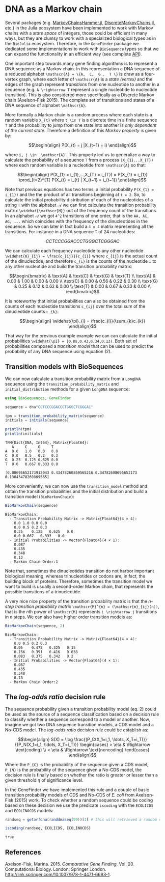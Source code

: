 # DNA as a Markov chain

Several packages (e.g. [MarkovChainsHammer.jl](https://github.com/sandreza/MarkovChainHammer.jl), [DiscreteMarkovChains.jl](https://github.com/Maelstrom6/DiscreteMarkovChains.jl), etc.) in the Julia ecosystem have been implemented to work with Markov chains with a *state space* of integers, those could be efficient in many ways, but they are clumsy to work with a specialized biological types as in
the `BioJulia` ecosystem. Therefore, in the `GeneFinder` package we
dedicated some implementations to work with `BioSequence` types so that
we can expand the functionality in an efficient way (see complete
[API](https://camilogarciabotero.github.io/GeneFinder.jl/dev/api/)).

One important step towards many gene finding algorithms is to represent
a DNA sequence as a Markov chain. In this representation a DNA sequence
of a reduced alphabet ``\mathscr{A} = \{A,  C,  G ,  T \}`` is draw as a four-vertex
graph, where each letter of ``\mathscr{A}`` is a *state (vertex)* and the edges of the
graph represent *transitions* from one nucleotide to another in a
sequence (e.g. ``A \rightarrow T`` represent a single nucleotide to nucleotide
transition). This is also considered more specifically as a Discrete
Markov chain (Axelson-Fisk 2015). The complete set of transitions and
states of a DNA sequence of alphabet ``\mathscr{A}``.

More formally a Markov chain is a random process where each state is a
random variable ``X_{t}`` where ``t \in T`` is a discrete time in a finite
sequence ``T`` and the probability to jump from one state into another is
*only dependent of the current state*. Therefore a definition of this
*Markov property* is given by:

``` math
\begin{align}
P(X_{t} = j |X_{t−1} = i)
\end{align}
```

where ``i, j \in  \mathscr{A}`` . This property led us to generalize a way to
calculate the probability of a sequence ``T`` from a process
``(X_{1}...X_{T})`` where each random variable is a nucleotide from ``\mathscr{A}`` so
that:

``` math
\begin{align}
P(X_{1} = i_{1},...,X_{T} = i_{T}) = P(X_{1} = i_{1}) \prod_{t=2}^{T} P(X_{t} = i_{t} | X_{t−1} = i_{t−1})
\end{align}
```

Note that previous equations has two terms, a initial probability
``P(X_{1} = i_{1})`` and the the product of all transitions beginning at
``t = 2``. So, to calculate the initial probability distribution of each of
the nucleotides of a string ``T`` with the alphabet 𝒜 we can first
calculate the transition probability matrix ``\widehat{\mathscr{M}}`` out of the frequency count of the transitions. In an alphabet 𝒜 we got ``4^2`` transitions of
one order, that is the ``AA, AC, AG, ...`` which coincides with
the frequency of the dinucleotides in the sequence. So we can later in
fact build a ``4 x 4`` matrix representing all the transitions. For instance
in a DNA sequence ``T`` of 24 nucleotides:  

``` math
CCTCCCGGACCCTGGGCTCGGGAC
```

We can calculate each frequency nucleotide to any other nucleotide
``\widehat{m}_{ij} = \frac{c_{ij}}{c_{i}}`` where ``c_{ij}``
is the actual count of the dinucleotide, and therefore ``c_{i}``
is the counts of the nucleotide ``i`` to any other nucleotide and build
the transition probability matrix:

``` math
\begin{bmatrix}
   & \text{A} & \text{C} & \text{G} & \text{T} \\
\text{A} & 0.00 & 1.00 & 0.00 & 0.00 \\
\text{C} & 0.00 & 0.56 & 0.22 & 0.30 \\
\text{G} & 0.25 & 0.12 & 0.62 & 0.00 \\
\text{T} & 0.00 & 0.67 & 0.33 & 0.00 \\
\end{bmatrix}
```

It is noteworthy that initial probabilities can also be obtained from
the counts of each nucleotide transitions ``c_{ij}`` over the
total sum of the dinucleotide counts ``c_{k}``:

``` math
\begin{align}
\widehat{\pi}_{i} = \frac{c_{i}}{\sum_{k}c_{k}}
\end{align}
```

That way for the previous example example we can can calculate the
initial probabilities ``\widehat{\pi} = (0.08,0.43,0.34,0.13)``. Both set of
probabilities composed a *transition model* that can be used to predict
the probability of any DNA sequence using equation (2).

## Transition models with BioSequences

We can now calculate a transition probability matrix from a `LongDNA`
sequence using the `transition_probability_matrix` and
`initial_distribution` methods for a given `LongDNA` sequence:

``` julia
using BioSequences, GeneFinder

sequence = dna"CCTCCCGGACCCTGGGCTCGGGAC"

tpm = transition_probability_matrix(sequence)
initials = initials(sequence)

println(tpm)
println(initials)
```

    TPM{Dict{DNA, Int64}, Matrix{Float64}:
       A     C     G     T     
    A  0.0   1.0   0.0   0.0   
    C  0.0   0.5   0.2   0.3   
    G  0.25  0.125 0.625 0.0   
    T  0.0   0.667 0.333 0.0   

    [0.08695652173913043 0.43478260869565216 0.34782608695652173 0.13043478260869565]

More conveniently, we can now use the `transition_model` method and
obtain the transition probabilities and the initial distribution and
build a transition model (`BioMarkovChain`):

``` julia
BioMarkovChain(sequence)
```

    BioMarkovChain:
      - Transition Probability Matrix -> Matrix{Float64}(4 × 4):
        0.0	1.0	0.0	0.0
        0.0	0.5	0.2	0.3
        0.25	0.125	0.625	0.0
        0.0	0.667	0.333	0.0
      - Initial Probabilities -> Vector{Float64}(4 × 1):
        0.087
        0.435
        0.348
        0.13
      - Markov Chain Order:1

Note that, sometimes the dinucleotides transition do not harbor
important biological meaning, whereas trinucleotides or codons are, in
fact, the building block of proteins. Therefore, sometimes the
transition model we want to build is usually a second-order Markov
chain, that represents the possible transitions of a trinucleotide.

A very nice nice property of the transition probability matrix is that
the *n-step transition probability matrix* ``\mathscr{M}^{n} = (\mathscr{m}_{ij}(n))``, that is the *n*th power of ``\mathscr{M}`` represents ``i \rightarrow j`` transitions in *n* steps. We can also have higher order transition models as:

``` julia
BioMarkovChain(sequence, 2)
```

    BioMarkovChain:
      - Transition Probability Matrix -> Matrix{Float64}(4 × 4):
        0.0	0.5	0.2	0.3
        0.05	0.475	0.325	0.15
        0.156	0.391	0.416	0.038
        0.083	0.375	0.342	0.2
      - Initial Probabilities -> Vector{Float64}(4 × 1):
        0.087
        0.435
        0.348
        0.13
      - Markov Chain Order:2

## The *log-odds ratio* decision rule

The sequence probability given a transition probability model (eq. 2)
could be used as the source of a sequence classification based on a
decision rule to classify whether a sequence correspond to a model or
another. Now, imagine we got two DNA sequence transition models, a CDS
model and a No-CDS model. The *log-odds ratio* decision rule could be
establish as:

``` math
\begin{align}
S(X) = \log \frac{{P_C(X_1=i_1, \ldots, X_T=i_T)}}{{P_N(X_1=i_1, \ldots, X_T=i_T)}}  \begin{cases} > \eta & \Rightarrow \text{coding} \\ < \eta & \Rightarrow \text{noncoding} \end{cases}
\end{align}
```

Where the ``P_{C}`` is the probability of the sequence given a
CDS model, ``P_{N}`` is the probability of the sequence given a
No-CDS model, the decision rule is finally based on whether the ratio is
greater or lesser than a given threshold *η* of significance level.

In the GeneFinder we have implemented this rule and a couple of basic
transition probability models of CDS and No-CDS of *E. coli* from
Axelson-Fisk (2015) work. To check whether a random sequence could be
coding based on these decision we use the predicate `iscoding` with the
`ECOLICDS` and `ECOLINOCDS` models:

``` julia
randseq = getorfdna(randdnaseq(99))[1] # this will retrieved a random coding ORF

iscoding(randseq, ECOLICDS, ECOLINOCDS)
```

    true

## References

Axelson-Fisk, Marina. 2015. *Comparative Gene Finding*. Vol. 20.
Computational Biology. London: Springer London.
<http://link.springer.com/10.1007/978-1-4471-6693-1>.